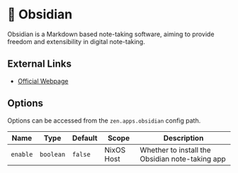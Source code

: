 # 📓 Obsidian
Obsidian is a Markdown based note-taking software, aiming to provide freedom and extensibility in digital note-taking.

## External Links
- [Official Webpage](https://obsidian.md/)

## Options
Options can be accessed from the `zen.apps.obsidian` config path.

| Name     | Type      | Default | Scope      | Description                                     |
|----------|-----------|---------|------------|-------------------------------------------------|
| `enable` | `boolean` | `false` | NixOS Host | Whether to install the Obsidian note-taking app |

